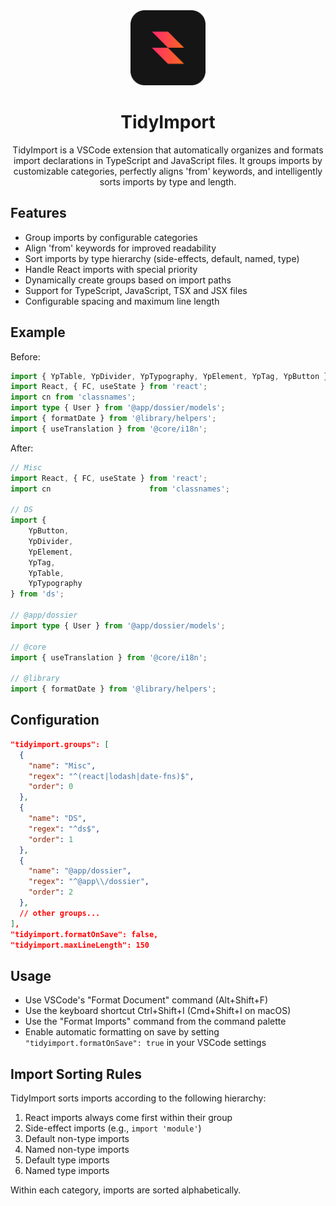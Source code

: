 <div align="center"><img src="./media/icon2.png" width="120" alt="TidyImport Logo" />
  <h1 align="center">TidyImport</h1>
  <p align="center">TidyImport is a VSCode extension that automatically organizes and formats import declarations in TypeScript and JavaScript files. It groups imports by customizable categories, perfectly aligns 'from' keywords, and intelligently sorts imports by type and length.</p>
</div>

## Features

- Group imports by configurable categories
- Align 'from' keywords for improved readability
- Sort imports by type hierarchy (side-effects, default, named, type)
- Handle React imports with special priority
- Dynamically create groups based on import paths
- Support for TypeScript, JavaScript, TSX and JSX files
- Configurable spacing and maximum line length

## Example

Before:
```typescript
import { YpTable, YpDivider, YpTypography, YpElement, YpTag, YpButton } from 'ds';
import React, { FC, useState } from 'react';
import cn from 'classnames';
import type { User } from '@app/dossier/models';
import { formatDate } from '@library/helpers';
import { useTranslation } from '@core/i18n';
```

After:
```typescript
// Misc
import React, { FC, useState } from 'react';
import cn                      from 'classnames';

// DS
import {
    YpButton,
    YpDivider,
    YpElement,
    YpTag,
    YpTable,
    YpTypography
} from 'ds';

// @app/dossier
import type { User } from '@app/dossier/models';

// @core
import { useTranslation } from '@core/i18n';

// @library
import { formatDate } from '@library/helpers';
```

## Configuration

```json
"tidyimport.groups": [
  {
    "name": "Misc",
    "regex": "^(react|lodash|date-fns)$",
    "order": 0
  },
  {
    "name": "DS",
    "regex": "^ds$",
    "order": 1
  },
  {
    "name": "@app/dossier",
    "regex": "^@app\\/dossier",
    "order": 2
  },
  // other groups...
],
"tidyimport.formatOnSave": false,
"tidyimport.maxLineLength": 150
```

## Usage

- Use VSCode's "Format Document" command (Alt+Shift+F)
- Use the keyboard shortcut Ctrl+Shift+I (Cmd+Shift+I on macOS)
- Use the "Format Imports" command from the command palette
- Enable automatic formatting on save by setting `"tidyimport.formatOnSave": true` in your VSCode settings

## Import Sorting Rules

TidyImport sorts imports according to the following hierarchy:
1. React imports always come first within their group
2. Side-effect imports (e.g., `import 'module'`)
3. Default non-type imports
4. Named non-type imports
5. Default type imports
6. Named type imports

Within each category, imports are sorted alphabetically.